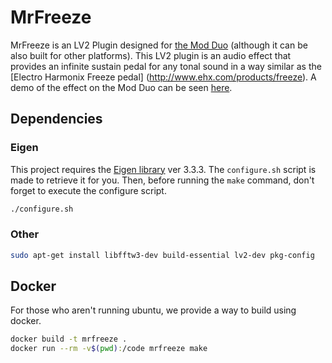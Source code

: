 # MrFreeze
MrFreeze is an LV2 Plugin designed for [the Mod Duo](https://moddevices.com/) (although it can be also built for other platforms).
This LV2 plugin is an audio effect that provides an infinite sustain pedal for any tonal sound in a way similar as the [Electro Harmonix Freeze pedal] (http://www.ehx.com/products/freeze).
A demo of the effect on the Mod Duo can be seen [here](https://drive.google.com/open?id=0B2q3qYi2cyKQUEZCcmJyWmszMDQ).

## Dependencies

### Eigen

This project requires the [Eigen library](http://eigen.tuxfamily.org/index.php?title=Main_Page) ver 3.3.3.
The `configure.sh` script is made to retrieve it for you. Then, before running the `make` command, don't forget to execute the configure script.
```bash
./configure.sh
```

### Other

```bash
sudo apt-get install libfftw3-dev build-essential lv2-dev pkg-config
```

## Docker
For those who aren't running ubuntu, we provide a way to build using docker.
```bash
docker build -t mrfreeze .
docker run --rm -v$(pwd):/code mrfreeze make
```
